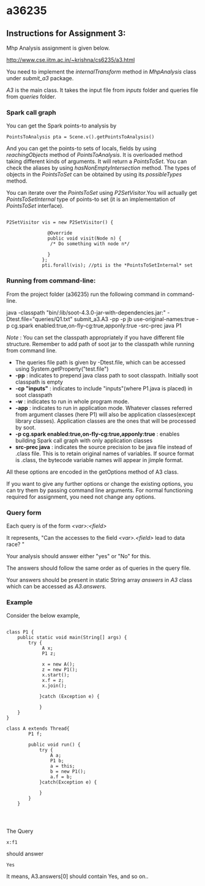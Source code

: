 # a36235

## Instructions for Assignment 3:

Mhp Analysis assignment is given below.

http://www.cse.iitm.ac.in/~krishna/cs6235/a3.html

You need to implement the *internalTransform* method in *MhpAnalysis* class under *submit_a3* package.

 *A3* is the main class. It takes the input file from *inputs* folder and queries file from *queries* folder.
 
 ### Spark call graph
 You can get the Spark points-to analysis by 
 ````
 PointsToAnalysis pta = Scene.v().getPointsToAnalysis()
 ````
 And you can get the points-to sets of locals, fields by using *reachingObjects* method of *PointsToAnalysis*. It is overloaded method taking different kinds of arguments. It will return a *PointsToSet*. You can check the aliases by using *hasNonEmptyIntersection* method. 
 The types of objects in the *PointsToSet* can be obtained by using its *possibleTypes* method. 
 
 You can iterate over the *PointsToSet* using *P2SetVisitor*.You will actually get *PointsToSetInternal* type of points-to set (it is an implementation of  *PointsToSet* interface).
 ````

 P2SetVisitor vis = new P2SetVisitor() {

	            @Override
	            public void visit(Node n) {
	             /* Do something with node n*/
		     
	            }
	          };
	          pti.forall(vis); //pti is the *PointsToSetInternal* set
````
 

 
 ### Running from command-line:
 
 From the project folder (a36235) run the following command in command-line.
 
 java -classpath "bin/:lib/soot-4.3.0-jar-with-dependencies.jar:" -Dtest.file="queries/Q1.txt" submit_a3.A3 -pp -p jb use-original-names:true 
          -p  cg.spark enabled:true,on-fly-cg:true,apponly:true -src-prec java P1
 
 *Note* : You can set the classpath appropriately if you have different file structure. Remember to add path of soot jar to the classpath while running from command line.
 
- The queries file path is given by -Dtest.file, which can be accessed using System.getProperty("test.file")
- **-pp** : indicates to prepend java class path to soot classpath. Initially soot classpath is empty
- **-cp "inputs"** : indicates to include "inputs"(where P1.java is placed) in soot classpath 
- **-w** : indicates to run in whole program mode.
- **-app** : indicates to run in application mode. Whatever classes referred from argument classes (here P1) will also be application classes(except library classes). Application classes are the ones that will be processed by soot.
- **-p cg.spark enabled:true,on-fly-cg:true,apponly:true** : enables building Spark call graph with only application classes
- **src-prec java** : indicates the source precision to be java file instead of .class file. This is to retain original names of variables. If source format is .class, the bytecode variable names will appear in jimple format.

All these options are encoded in the getOptions method of A3 class.

If you want to give any further options or change the existing options, you can try them by passing command line arguments. For normal functioning required for assignment, you need not change any options. 
 
 
      
### Query form      

Each query is of the form
*&lt;var&gt;:&lt;field&gt;*
      
It represents, "Can the accesses to the field *&lt;var&gt;.&lt;field&gt;* lead to data race? "
      
Your analysis should answer either "yes" or "No" for this.

The answers should follow the same order as of queries in the query file.
      
Your answers should be present in static String array *answers* in *A3* class which can be accessed as *A3.answers*.

### Example

Consider the below example,
      
```

class P1 {
	public static void main(String[] args) {
		try {
			 A x;
			 P1 z;
			 
			 x = new A();
			 z = new P1(); 
			 x.start();
			 x.f = z;
			 x.join();
			 
			}catch (Exception e) {
					
			} 
	}
}
	 
class A extends Thread{
		P1 f;
		
		public void run() {
			try {
				A a;
				P1 b;
				a = this;
				b = new P1();
				a.f = b;
			}catch(Exception e) {
				
			}
		}
	}


	

```
      
The Query
      
```
x:f1
```

should answer
```      
Yes
```
It means, A3.answers[0] should contain Yes, and so on..
